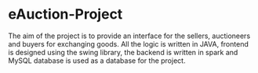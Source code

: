 # eAuction-Project
The aim of the project is to provide an interface for the sellers, auctioneers and buyers for exchanging goods. All the logic is written in JAVA, frontend is designed using the swing library, the backend is written in spark and MySQL database is used as a database for the project.
